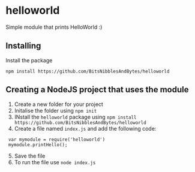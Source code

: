 # helloworld

Simple module that prints HelloWorld :)


## Installing
Install the package
```
npm install https://github.com/BitsNibblesAndBytes/helloworld
```

## Creating a NodeJS project that uses the module

1. Create a new folder for your project
2. Initalise the folder using `npm init`
3. INstall the `helloworld` package using `npm install https://github.com/BitsNibblesAndBytes/helloworld`
4. Create a file named `index.js` and add the following code:
```
 var mymodule = require('helloworld')
 mymodule.printHello();
```
5. Save the file
6. To run the file use `node index.js`
